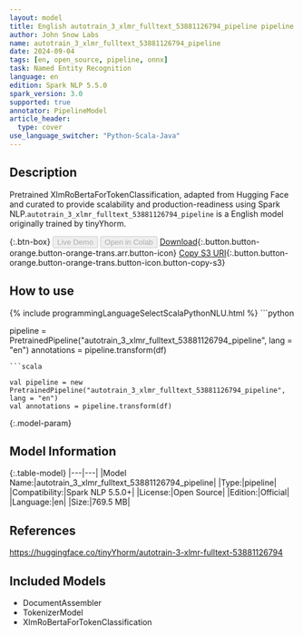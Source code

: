 ```yaml
---
layout: model
title: English autotrain_3_xlmr_fulltext_53881126794_pipeline pipeline XlmRoBertaForTokenClassification from tinyYhorm
author: John Snow Labs
name: autotrain_3_xlmr_fulltext_53881126794_pipeline
date: 2024-09-04
tags: [en, open_source, pipeline, onnx]
task: Named Entity Recognition
language: en
edition: Spark NLP 5.5.0
spark_version: 3.0
supported: true
annotator: PipelineModel
article_header:
  type: cover
use_language_switcher: "Python-Scala-Java"
---
```


## Description

Pretrained XlmRoBertaForTokenClassification, adapted from Hugging Face and curated to provide scalability and production-readiness using Spark NLP.`autotrain_3_xlmr_fulltext_53881126794_pipeline` is a English model originally trained by tinyYhorm.

{:.btn-box}
<button class="button button-orange" disabled>Live Demo</button>
<button class="button button-orange" disabled>Open in Colab</button>
[Download](https://s3.amazonaws.com/auxdata.johnsnowlabs.com/public/models/autotrain_3_xlmr_fulltext_53881126794_pipeline_en_5.5.0_3.0_1725423916080.zip){:.button.button-orange.button-orange-trans.arr.button-icon}
[Copy S3 URI](s3://auxdata.johnsnowlabs.com/public/models/autotrain_3_xlmr_fulltext_53881126794_pipeline_en_5.5.0_3.0_1725423916080.zip){:.button.button-orange.button-orange-trans.button-icon.button-copy-s3}

## How to use



<div class="tabs-box" markdown="1">
{% include programmingLanguageSelectScalaPythonNLU.html %}
```python

pipeline = PretrainedPipeline("autotrain_3_xlmr_fulltext_53881126794_pipeline", lang = "en")
annotations =  pipeline.transform(df)   

```
```scala

val pipeline = new PretrainedPipeline("autotrain_3_xlmr_fulltext_53881126794_pipeline", lang = "en")
val annotations = pipeline.transform(df)

```
</div>

{:.model-param}
## Model Information

{:.table-model}
|---|---|
|Model Name:|autotrain_3_xlmr_fulltext_53881126794_pipeline|
|Type:|pipeline|
|Compatibility:|Spark NLP 5.5.0+|
|License:|Open Source|
|Edition:|Official|
|Language:|en|
|Size:|769.5 MB|

## References

https://huggingface.co/tinyYhorm/autotrain-3-xlmr-fulltext-53881126794

## Included Models

- DocumentAssembler
- TokenizerModel
- XlmRoBertaForTokenClassification